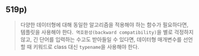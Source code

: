 ## 519p)
> 다양한 데이터형에 대해 동일한 알고리즘을 적용해야 하는 함수가 필요하다면, 템플릿을 사용해야 한다.``` 역호환성(backward compatibility)```을 별로 걱정하지 않고, 긴 단어를 입력하는 수고도 받아들일 수 있다면, 데이터형 매개변수를 선언할 때 키워드로 class 대신 ```typename```을 사용해야 한다.
